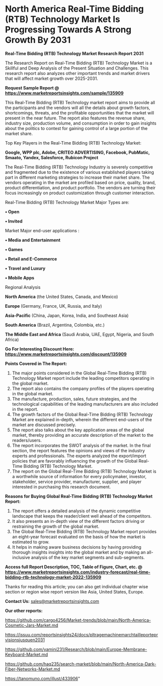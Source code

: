 # North America Real-Time Bidding (RTB) Technology Market Is Progressing Towards A Strong Growth By 2031

<strong>Real-Time Bidding (RTB) Technology Market Research Report 2031</strong>

The Research Report on Real-Time Bidding (RTB) Technology Market is a Skillful and Deep Analysis of the Present Situation and Challenges. This research report also analyzes other important trends and market drivers that will affect market growth over 2025-2031.

<strong>Request Sample Report @ <a href=https://www.marketreportsinsights.com/sample/135909>https://www.marketreportsinsights.com/sample/135909</a></strong>

This Real-Time Bidding (RTB) Technology market report aims to provide all the participants and the vendors will all the details about growth factors, shortcomings, threats, and the profitable opportunities that the market will present in the near future. The report also features the revenue share, industry size, production volume, and consumption in order to gain insights about the politics to contest for gaining control of a large portion of the market share.

Top Key Players in the Real-Time Bidding (RTB) Technology Market:

<strong>Google, WPP plc, Adobe, CRITEO ADVERTISING, Facebook, PubMatic, Smaato, Yandex, Salesforce, Rubicon Project</strong>

The Real-Time Bidding (RTB) Technology Industry is severely competitive and fragmented due to the existence of various established players taking part in different marketing strategies to increase their market share. The vendors operating in the market are profiled based on price, quality, brand, product differentiation, and product portfolio. The vendors are turning their focus increasingly on product customization through customer interaction.

Real-Time Bidding (RTB) Technology Market Major Types are:

<strong>• Open

• Invited</strong>

Market Major end-user applications :

<strong>• Media and Entertainment

• Games

• Retail and E-Commerce

• Travel and Luxury

• Mobile Apps</strong>

Regional Analysis

</u><strong><b>North America</b></strong> (the United States, Canada, and Mexico)

<strong><b>Europe </b></strong>(Germany, France, UK, Russia, and Italy)

<strong><b>Asia-Pacific</b></strong> (China, Japan, Korea, India, and Southeast Asia)

<strong><b>South America</b></strong> (Brazil, Argentina, Colombia, etc.)

<strong><b>The Middle East and Africa</b></strong> (Saudi Arabia, UAE, Egypt, Nigeria, and South Africa)

<strong>Go For Interesting Discount Here: <a href=https://www.marketreportsinsights.com/discount/135909>https://www.marketreportsinsights.com/discount/135909</a></strong>

<strong>Points Covered in The Report:</strong>
<ol>
  <li>The major points considered in the Global Real-Time Bidding (RTB) Technology Market report include the leading competitors operating in the global market.</li>
  <li>The report also contains the company profiles of the players operating in the global market.</li>
  <li>The manufacture, production, sales, future strategies, and the technological capabilities of the leading manufacturers are also included in the report.</li>
  <li>The growth factors of the Global Real-Time Bidding (RTB) Technology Market are explained in-depth, wherein the different end-users of the market are discussed precisely.</li>
  <li>The report also talks about the key application areas of the global market, thereby providing an accurate description of the market to the readers/users.</li>
  <li>The report incorporates the SWOT analysis of the market. In the final section, the report features the opinions and views of the industry experts and professionals. The experts analyzed the export/import policies that are favorably influencing the growth of the Global Real-Time Bidding (RTB) Technology Market.</li>
  <li>The report on the Global Real-Time Bidding (RTB) Technology Market is a worthwhile source of information for every policymaker, investor, stakeholder, service provider, manufacturer, supplier, and player interested in purchasing this research document.</li>
</ol>
<strong>Reasons for Buying Global Real-Time Bidding (RTB) Technology Market Report:</strong>

<ol>
  <li>The report offers a detailed analysis of the dynamic competitive landscape that keeps the reader/client well ahead of the competitors.</li>
  <li>It also presents an in-depth view of the different factors driving or restraining the growth of the global market.</li>
  <li>The Global Real-Time Bidding (RTB) Technology Market report provides an eight-year forecast evaluated on the basis of how the market is estimated to grow.</li>
  <li>It helps in making aware business decisions by having providing thorough insights insights into the global market and by making an all-inclusive analysis of the key market segments and sub-segments.</li>
</ol>
<strong>Access full Report Description, TOC, Table of Figure, Chart, etc. @ <a href=https://www.marketreportsinsights.com/industry-forecast/real-time-bidding-rtb-technology-market-2022-135909>https://www.marketreportsinsights.com/industry-forecast/real-time-bidding-rtb-technology-market-2022-135909</a></strong>


Thanks for reading this article; you can also get individual chapter wise section or region wise report version like Asia, United States, Europe.

<strong>Contact Us:</strong>
sales@marketreportsinsights.com

<strong>Our other reports:</strong>

<a href=https://github.com/cargo4256/Market-trends/blob/main/North-America-Cosmetic-Jars-Market.md>https://github.com/cargo4256/Market-trends/blob/main/North-America-Cosmetic-Jars-Market.md</a>

<a href=https://issuu.com/reportsinsights24/docs/pltragemachinemarchtailleporteprvisionsjusquen2031>https://issuu.com/reportsinsights24/docs/pltragemachinemarchtailleporteprvisionsjusquen2031</a>

<a href=https://github.com/yamini231/Research/blob/main/Europe-Membrane-Keyboard-Market.md>https://github.com/yamini231/Research/blob/main/Europe-Membrane-Keyboard-Market.md</a>

<a href=https://github.com/haq235/search-market/blob/main/North-America-Dark-Fiber-Networks-Market.md>https://github.com/haq235/search-market/blob/main/North-America-Dark-Fiber-Networks-Market.md</a>

<a href=https://tanomuno.com/illust/433906>https://tanomuno.com/illust/433906</a>"
